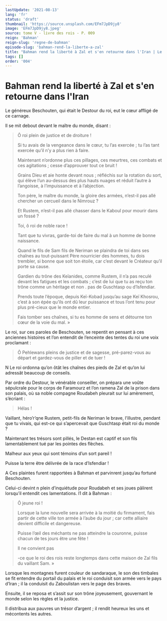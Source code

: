 ```yaml
---
lastUpdate: '2021-08-13'
lang: 'fr'
status: 'draft'
thumbnail: 'https://source.unsplash.com/EFm7JpD9jy8'
image: 'EFm7JpD9jy8.jpeg'
source: tome V - livre des rois - P. 009
reign: 'Bahman'
reign-slug: 'regne-de-bahman'
episode-slug: 'bahman-rend-la-liberte-a-zal'
title: "Bahman rend la liberté à Zal et s'en retourne dans l'Iran | Le Livre des Rois | Shâhnâmeh"
tags: []
order: '004'
---
```


<!-- LTeX: language=fr -->

# Bahman rend la liberté à Zal et s'en retourne dans l'Iran

Le généreux Beschouten, qui était le Destour du roi, eut le cœur affligé de ce carnage.

Il se mit debout devant le maître du monde, disant :

> Ô roi plein de justice et de droiture !
>
> Si tu avais de la vengeance dans le cœur, tu l’as exercée ; tu l’as tant exercée qu’il n’y a plus rien à faire.
>
> Maintenant n’ordonne plus ces pillages, ces meurtres, ces combats et ces agitations ; cesse d’approuver tout ce bruit !
>
> Grains Dieu et aie honte devant nous ; réfléchis sur la rotation du sort, qui élève l’un au-dessus des plus hauts nuages et réduit l’autre à l’angoisse, à l’impuissance et à l’abjection.
>
> Ton père, le maître du monde, la gloire des armées, n’est-il pas allé chercher un cercueil dans le Nimrouz ?
>
> Et Rustem, n’est-il pas allé chasser dans le Kaboul pour mourir dans un fossé ?
>
> Toi, ô roi de noble race !
>
> Tant que tu vivras, garde-toi de faire du mal à un homme de bonne naissance.
>
> Quand le fils de Sam fils de Neriman se plaindra de toi dans ses chaînes au tout-puissant Père nourricier des hommes, tu dois trembler, si bonne que soit ton étoile, car c’est devant le Créateur qu’il porte sa cause.
>
> Gardien du trône des Keïanides, comme Rustem, il n’a pas reculé devant les fatigues et les combats ; c’est de lui que tu as reçu ton trône comme un héritage et non . pas de Guschtasp ou d’Isfendiar.
>
> Prends toute l’époque, depuis Keï-Kobad jusqu’au sage Keï Khosrou, c’est à son épée qu’ils ont dû
leur puissance et tous l’ont tenu pour plus pré-cieux que le monde entier.
>
> Fais tomber ses chaînes, si tu es homme de sens et détourne ton cœur de la voie du mal. »

Le roi, sur ces paroles de Beschouten, se repentit en pensant à ces anciennes histoires et l’on entendit de l’enceinte des tentes du roi une voix proclamant :

> Ô Pehlewans pleins de justice et de sagesse, pré-parez-vous au départ et gardez-vous de piller et de tuer !

N Le roi ordonna qu’on ôtât les chaînes des pieds de Zal et qu’on lui adressât beaucoup de conseils.

Par ordre du Destour, le vénérable conseiller, on prépara une voûte sépulcrale pour le corps de Faramourz et l’on ramena Zal de la prison dans son palais, où sa noble compagne Roudabeh pleurait sur lui amèrement, s’écriant :

> Hélas !

Vaillant, héro’r’qne Rustem, petit-fils de Neriman le brave, l’illustre, pendant que tu vivais, qui est-ce qui s’apercevait que Guschtasp était roi du monde ?

Maintenant tes trésors sont pillés, le Destan est captif et son fils lamentablement tué par les pointes des flèches.

Malheur aux yeux qui sont témoins d’un sort pareil !

Puisse la terre être délivrée de la race d’Isfendiar !

A Ces plaintes furent rapportées à Bahman et parvinrent jusqu’au fortuné Beschouten.

Celui-ci devint n plein d’inquiétude pour Roudabeh et ses joues pâlirent lorsqu’il entendit ces lamentations. l1 dit à Bahman :

> Ô jeune roi !
>
> Lorsque la lune nouvelle sera arrivée à la moitié du firmament, fais partir de cette ville ton armée à l’aube du jour ; car cette alliaire devient difficile et dangereuse.
>
> Puisse l’œil des méchants ne pas atteindre la couronne, puisse chacun de tes jours être une fête !
>
> Il ne convient pas
>
> -ce que le roi des rois reste longtemps dans cette maison de Zal fils du vaillant Sam. »

Lorsque les montagnes furent couleur de sandaraque, le son des timbales se fit entendre du portail du palais et le roi conduisit son armée vers le pays d’Iran ; il la conduisit du Zaboulistan vers le page des braves.

Ensuite, il se reposa et s’assit sur son trône joyeusement, gouvernant le monde selon les règles et la justice.

Il distribua aux pauvres un trésor d’argent ; il rendit heureux les uns et mécontents les autres.
